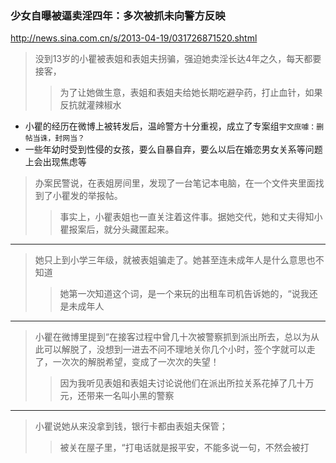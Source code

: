 ### 少女自曝被逼卖淫四年：多次被抓未向警方反映
http://news.sina.com.cn/s/2013-04-19/031726871520.shtml
>没到13岁的小瞿被表姐和表姐夫拐骗，强迫她卖淫长达4年之久，每天都要接客，
>>为了让她做生意，表姐和表姐夫给她长期吃避孕药，打止血针，如果反抗就灌辣椒水
- 小瞿的经历在微博上被转发后，温岭警方十分重视，成立了专案组`宇文庶噱：删帖当诛，封网当？`
- 一些年幼时受到性侵的女孩，要么自暴自弃，要么以后在婚恋男女关系等问题上会出现焦虑等
>办案民警说，在表姐房间里，发现了一台笔记本电脑，在一个文件夹里面找到了小瞿发的举报帖。
>>事实上，小瞿表姐也一直关注着这件事。据她交代，她和丈夫得知小瞿报案后，就分头藏匿起来。
---
>她只上到小学三年级，就被表姐骗走了。她甚至连未成年人是什么意思也不知道
>>她第一次知道这个词，是一个来玩的出租车司机告诉她的，“说我还是未成年人
---
>小瞿在微博里提到“在接客过程中曾几十次被警察抓到派出所去，总以为从此可以解脱了，没想到一进去不问不理地关你几个小时，签个字就可以走了，一次次的解脱希望，变成了一次次的失望！
>>因为我听见表姐和表姐夫讨论说他们在派出所拉关系花掉了几十万元，还带来一名叫小黑的警察
---
>小瞿说她从来没拿到钱，银行卡都由表姐夫保管；
>>被关在屋子里，“打电话就是报平安，不能多说一句，不然会被打